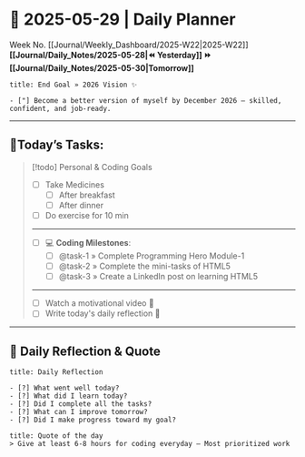 # 🌼 **2025-05-29** | Daily Planner

Week No. [[Journal/Weekly_Dashboard/2025-W22|2025-W22]]
**[[Journal/Daily_Notes/2025-05-28|⏪ Yesterday]] ⏩ [[Journal/Daily_Notes/2025-05-30|Tomorrow]]**

```ad-important
title: End Goal » 2026 Vision ✨

- ["] Become a better version of myself by December 2026 — skilled, confident, and job-ready.
```

---
## 🌸Today’s Tasks:

> [!todo] Personal & Coding Goals
> - [ ] Take Medicines
> 	- [ ] After breakfast
> 	- [ ] After dinner
> - [ ] Do exercise for 10 min
> ---
> - [ ] 💻 **Coding Milestones**:
> 	- [ ] @task-1 » Complete Programming Hero Module-1
> 	- [ ] @task-2 » Complete the mini-tasks of HTML5
> 	- [ ] @task-3 » Create a LinkedIn post on learning HTML5
> ---
> - [ ] Watch a motivational video 🎥
> - [ ] Write today's daily reflection 📝

---
## 🌻 Daily Reflection & Quote

```ad-summary
title: Daily Reflection

- [?] What went well today?  
- [?] What did I learn today?  
- [?] Did I complete all the tasks?  
- [?] What can I improve tomorrow?  
- [?] Did I make progress toward my goal?  

```

```ad-quote
title: Quote of the day
> Give at least 6-8 hours for coding everyday — Most prioritized work
``` 
